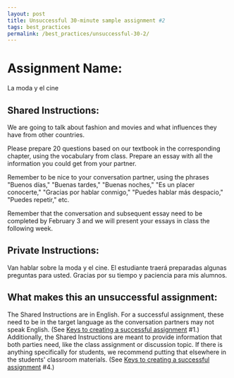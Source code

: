 ```yaml
---
layout: post
title: Unsuccessful 30-minute sample assignment #2
tags: best_practices
permalink: /best_practices/unsuccessful-30-2/
---
```


# Assignment Name:  
La moda y el cine 

## Shared Instructions: 
We are going to talk about fashion and movies and what influences they have from other countries.

Please prepare 20 questions based on our textbook in the corresponding chapter, using the vocabulary from class. Prepare an essay with all the information you could get from your partner.

Remember to be nice to your conversation partner, using the phrases "Buenos días," "Buenas tardes," "Buenas noches," "Es un placer conocerte," "Gracias por hablar conmigo," "Puedes hablar más despacio," "Puedes repetir," etc.

Remember that the conversation and subsequent essay need to be completed by February 3 and we will present your essays in class the following week.

## Private Instructions:
Van hablar sobre la moda y el cine. El estudiante traerá preparadas algunas preguntas para usted. Gracias por su tiempo y paciencia para mis alumnos.

## What makes this an unsuccessful assignment:
The Shared Instructions are in English. For a successful assignment, these need to be in the target language as the conversation partners may not speak English. (See [Keys to creating a successful assignment](/best_practices/keys-to-a-successful-assignment/) #1.) Additionally, the Shared Instructions are meant to provide information that both parties need, like the class assignment or discussion topic. If there is anything specifically for students, we recommend putting that elsewhere in the students' classroom materials. (See [Keys to creating a successful assignment](/best_practices/keys-to-a-successful-assignment/) #4.)

